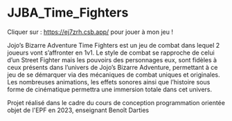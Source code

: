 # JJBA_Time_Fighters

Cliquer sur : https://ej7zrh.csb.app/ pour jouer à mon jeu !

Jojo’s Bizarre Adventure Time Fighters est un jeu de combat dans lequel 2 joueurs vont s’affronter en 1v1. Le style de combat se rapproche de celui d’un Street Fighter mais les pouvoirs des personnages eux, sont fidèles à ceux présents dans l’univers de Jojo’s Bizarre Adventure, permettant à ce jeu de se démarquer via des mécaniques de combat uniques et originales. Les nombreuses animations, les effets sonores ainsi que l’histoire sous forme de cinématique permettra une immersion totale dans cet univers.

Projet réalisé dans le cadre du cours de conception programmation orientée objet de l'EPF en 2023, enseignant Benoît Darties

